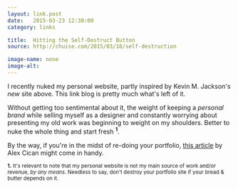 ```yaml
---
layout: link.post
date:   2015-03-23 12:30:00
category: links

title:  Hitting the Self-Destruct Button
source: http://chuise.com/2015/03/18/self-destruction

image-name: none
image-alt:
---
```


I recently nuked my personal website, partly inspired by Kevin M. Jackson's _new_ site above. This link blog is pretty much what's left of it.

Without getting too sentimental about it, the weight of keeping a _personal brand_ while selling myself as a designer and constantly worrying about presenting my old work was beginning to weight on my shoulders. Better to nuke the whole thing and start fresh <sup><b>1</b></sup>.

By the way, if you're in the midst of re-doing your portfolio, [this article](http://alexcican.com/post/personal-websites/) by Alex Cican might come in handy.

<sub>**1.** It's relevant to note that my personal website is not my main source of work and/or revenue, _by any means_. Needless to say, don't destroy your portfolio site if your bread & butter depends on it. <i class="twa twa-lg twa-boom"></i> <i class="twa twa-lg twa-boom"></i> <i class="twa twa-lg twa-boom"></i></sub>
